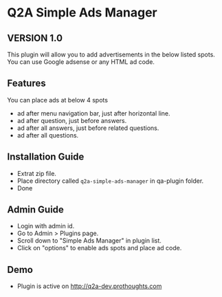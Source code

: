 Q2A Simple Ads Manager
======================
VERSION 1.0
-----------

This plugin will allow you to add advertisements in the below listed spots. You can use Google adsense or any HTML ad code. 

Features
--------
You can place ads at below 4 spots
- ad after menu navigation bar, just after horizontal line.
- ad after question, just before answers.
- ad after all answers, just before related questions.
- ad after all questions.

Installation Guide
------------------
- Extrat zip file.
- Place directory called `q2a-simple-ads-manager` in qa-plugin folder.
- Done

Admin Guide
-----------
- Login with admin id.
- Go to Admin > Plugins page.
- Scroll down to "Simple Ads Manager" in plugin list.
- Click on "options" to enable ads spots and place ad code.

Demo
-----------
- Plugin is active on http://q2a-dev.prothoughts.com
